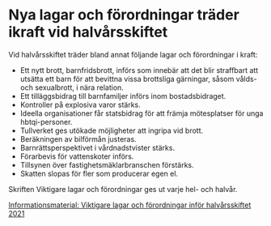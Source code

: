 # Nya lagar och förordningar träder ikraft vid halvårsskiftet

Vid halvårsskiftet träder bland annat följande lagar och förordningar i kraft:

* Ett nytt brott, barnfridsbrott, införs som innebär att det blir straffbart att utsätta ett barn för att bevittna vissa brottsliga gärningar, såsom vålds- och sexualbrott, i nära relation.
* Ett tilläggsbidrag till barnfamiljer införs inom bostadsbidraget.
* Kontroller på explosiva varor stärks.
* Ideella organisationer får statsbidrag för att främja mötesplatser för unga hbtqi-personer.
* Tullverket ges utökade möjligheter att ingripa vid brott.
* Beräkningen av bilförmån justeras.
* Barnrättsperspektivet i vårdnadstvister stärks.
* Förarbevis för vattenskoter införs.
* Tillsynen över fastighetsmäklarbranschen förstärks.
* Skatten slopas för fler som producerar egen el.

Skriften Viktigare lagar och förordningar ges ut varje hel- och halvår.

[Informationsmaterial: Viktigare lagar och förordningar inför halvårsskiftet 2021](~/link/3cae78a8d7b049a9b6a8e95423235608.aspx "Viktigare lagar och förordningar inför halvårsskiftet 2021")
